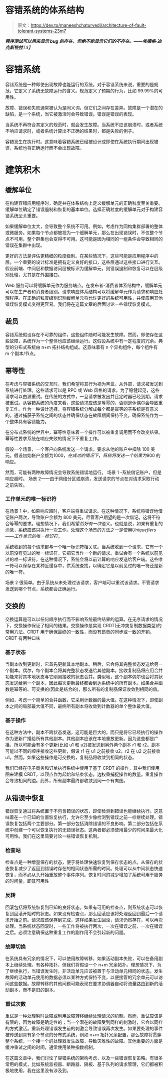 # 容错系统的体系结构

> 原文：<https://dev.to/maneeshchaturvedi/architecture-of-fault-tolerant-systems-23m7>

***程序测试可以用来显示 bug 的存在，但绝不能显示它们的不存在。——埃德格·迪克斯特拉**T3】*

# 容错系统

容错系统是一种即使出现故障也能运行的系统。对于容错系统来说，重要的是规范，它定义了系统无故障运行的含义。规范定义了预期的行为，比如 99.99%的可用性。

故障、错误和失败通常被认为是同义词，但它们之间存在差异。故障是一个潜在的缺陷，是一个系统，当它被激活时会导致错误。错误是错误的表现。

当系统不再符合其定义的规范时，就会发生故障。当系统不应该崩溃时，或者系统不响应请求时，或者系统计算出不正确的结果时，都是失败的例子。

容错发生在执行时。这意味着容错系统已经被设计成即使在系统执行期间出现错误，系统也将正确运行而不会出现故障。

# 建筑积木

## 缓解单位

在构建容错应用程序时，确定并在体系结构上定义缓解单元的正确粒度至关重要。缓解单位确定了错误遏制和恢复的基本单位。选择正确粒度的缓解单元对于构建容错系统至关重要。

如果缓解单位太大，会导致整个系统不可用。例如，考虑作为同构集群部署的整体或微服务。如果每个节点都被视为一个缓解单元，那么在出现错误时，不仅整个节点不可用，整个群集也会变得不可用。这可能是因为相同的一组条件会导致相同的错误在集群中出现。

更好的方法是评估更精细的粒度级别。在某些情况下，这些可能是应用程序中的层。一个重要的设计标准是拥有定义良好的接口，这些层通过这些接口进行交互。假设前端、中间层和数据访问层被标识为缓解单元，则错误遏制和恢复可以在层级别处理，尤其是在外围接口。

Web 服务可以将缓解单元作为服务端点。在发布者-消费者体系结构中，缓解单元可以在生产者和消费者级别。请求响应体系结构可以将缓解单元作为请求和响应处理程序。在正确的粒度级别识别缓解单元将允许更好的系统可用性，并使应用其他错误恢复模式变得更容易。我们将在这篇文章的后面讨论一些错误恢复模式。

## 裁员

容错系统假设存在不可靠的组件，这些组件随时可能发生故障。然而，即使存在这些故障，系统作为一个整体也应该继续运行。这假设系统中有一定程度的冗余。典型的分布式系统由 n+m 拓扑结构组成。这意味着有 n 个异构组件，每个组件有 m 个副本/节点。

## 幂等性

在考虑与容错系统的交互时，我们希望将其行为视为黑盒。从外部，请求被发送到系统进行处理。这些请求可以是 RPC 或 Web 风格的请求。为了稳健起见，这些请求可以由源重试。在传统的方式中，一旦请求被发出并且定时器已经到期，请求被重试。从容错系统的角度来看，这些请求应该是等幂的，否则退休偶尔会导致重复工作。作为一种设计选择，将容错系统分解成每个都是幂等的子系统是有意义的。通过捕获子系统之间的状态并确保状态在故障期间保持不变，确保系统作为一个整体具有容错能力。

在分布式系统的世界中，幂等性意味着一个操作可以被重复调用而不会改变结果。幂等性要求系统在响应失败的情况下不重复工作。

假设一个场景，一个客户向系统发送一个请求，要求从他的账户中扣除 100 美元。假设初始帐户余额为$1000，在成功的情况下，系统将发送一个结果为$900 的响应。

然而，可能有两种故障情况会导致系统错误地运行。
场景 1 -系统借记账户，但是响应超时。
场景 2——由于网络分区或崩溃，发送请求的节点在对请求采取行动之前失败。

### 工作单元的唯一标识符

在场景 1 中，如果响应超时，客户端将重试请求。在这种情况下，系统将错误地借记账户两次，导致账户余额为 800 美元，尽管客户期望的是一次借记。这将不符合等幂的要求。理想情况下，我们希望*恰好有一次*语义。也就是说，如果有重复的消息，系统应该只执行一次工作。处理这个场景的方法之一是使用*Uniquefiers——工作单元的唯一标识符*。

系统收到的每个请求都与一个唯一标识符相关联。当系统收到一个请求，它有一个以前没有见过的唯一标识符，它把它当作一个新的请求。重试会有一个系统以前见过的唯一标识符，在这种情况下，系统会将以前计算的响应发送给客户端。这些唯一符可以保存在某种近缓存中，供系统查找，以确定它是以前见过的唯一符还是新的唯一符。

场景 2 很简单。由于系统从未处理过该请求，客户端可以重试该请求。不管请求发送到哪个节点，系统都会正确运行。

## 交换的

交换运算是可以以任何顺序执行而不影响系统最终结果的运算。在无序请求的情况下，交换操作保证了相同的结果。交换操作是实现 CRDT(无冲突复制数据类型)的常用方法。CRDT 用于确保最终的一致性，而没有昂贵的同步或一致的开销。CRDT 有两种口味

### 基于状态

当副本收到更新时，它首先更新其本地副本。稍后，它会将其完整状态发送给另一个副本。偶尔，每个副本会将其完整状态发送给其他副本。接收复制品将应用合并功能来将其本地状态与它刚刚接收的状态合并。类似地，这个副本偶尔也会将其状态发送给另一个副本，因此每次更新最终都会到达系统中的所有副本。如果合并函数是幂等的、可交换的(因此是结合的)，那么所有的复制品保证收敛到相同的值。

例如，考虑一个简单的合并函数，它采用计数器的最大值。在这种情况下，即使副本之间的局部最大值不同，最终所有副本将收敛到计数器的单个整体最大值。

### 基于操作

在这种方法中，副本不跨状态发送，这可能是巨大的，而只是将它已经执行的操作作为更新广播给所有其他副本。其他副本应该在本地重放更新。因为这些都是广播，所以可能会有多个更新(比如 u1 和 u2)被发送到另外两个副本 r1 和 r2。副本可能以不同的顺序接收这些更新，假设 r1 在 u1 之前接收 u2，r2 在 u2 之前接收 u1。然而，如果这些操作是可交换的，复制品将收敛到相同的状态。

我们已经在电子商务和订单执行系统中使用了基于 CRDT 的操作，其中我们使用图来建模 CRDT，以顶点作为起始和结束状态，边权重捕捉操作的数量。重复操作会导致相同的边。此外，所有副本最终都收敛到同一个有向图。

## 从错误中恢复

错误恢复通过将系统置于不包含错误的状态，即使检测到错误也能继续执行。这意味着在一个已知的位置恢复执行，允许它至少像检测到错误之前一样继续处理。错误恢复包括两个主要部分。第一部分包括消除错误的不良影响。第二部分包括在系统中创建一个可以恢复执行的无错误状态。这两者都必须使用最少的时间来最大化可用性。我们在这里简要讨论一些错误恢复机制。

### 检查站

检查点是一种增量保存的状态，便于将处理快速恢复到保存状态的点。从保存的状态恢复减少了返回到错误时存在的相同状态所需的时间。处理可以从中间状态快速恢复，而不必从头开始重放整个事件序列。恢复时间的减少增加了系统可用于服务的时间量，即其可用性

### 反转

回滚包括将系统恢复到已知的良好状态。如果有可用的检查点，则系统状态可以恢复到回滚开始时的状态。如果没有检查点，那么回滚应该将处理返回到最后一个请求开始之前。请求应该保存到完成，这样如果发生回滚，请求仍然存在，可以再次处理。当系统状态回滚时，一些工作将被执行两次，一次在错误之前，一次在错误之后。必须注意确保这种重复工作的副作用不会引起新的问题。

### 故障切换

在系统具有冗余的情况下，可以使用故障转移，如果活动副本失败，可以在备用副本上继续处理。有各种拓扑，但我们将假设一个 n+m 冗余拓扑。理想情况下，为了继续执行，当错误发生时，非活动单元应该被置于与活动单元相同的状态。发生故障的活动单元使用的数据必须以某种方式保持不变，以便接管的冗余单元可以访问这些数据。故障转移的其他问题可能表现在要求协调器自动将流量路由到新的活动副本，而不是旧的副本。

### 重试次数

重试是一种处理瞬时故障或利用故障转移继续处理请求的机制。然而，重试应该是有限的，因为故障是确定性的；当一个潜在的故障受到同样的刺激时，它会以同样的方式激活。重新处理错误发生前的刺激会导致错误再次发生。如果要处理的事件被传送到具有多个节点的分布式系统，例如 n+m 拓扑冗余配置，那么故障将贯穿整个系统，一个接一个的处理器发生故障，导致灾难性的故障。其他重要的方面是缓冲重试之间的时间，通常使用某种指数机制。

在这篇文章中，我们讨论了容错系统的架构考虑，以及一些错误恢复策略。有很多常用的模式，比如系统监视器、断路器、隔板、基于队列的请求管理，它们都被积极地使用，我在这里没有涉及到。